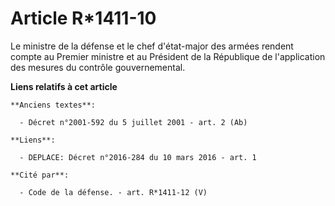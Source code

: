 # Article R*1411-10

Le ministre de la défense et le chef d'état-major des armées rendent compte au Premier ministre et au Président de la
République de l'application des mesures du contrôle gouvernemental.

**Liens relatifs à cet article**

	**Anciens textes**:

	  - Décret n°2001-592 du 5 juillet 2001 - art. 2 (Ab)

	**Liens**:

	  - DEPLACE: Décret n°2016-284 du 10 mars 2016 - art. 1

	**Cité par**:

	  - Code de la défense. - art. R*1411-12 (V)
